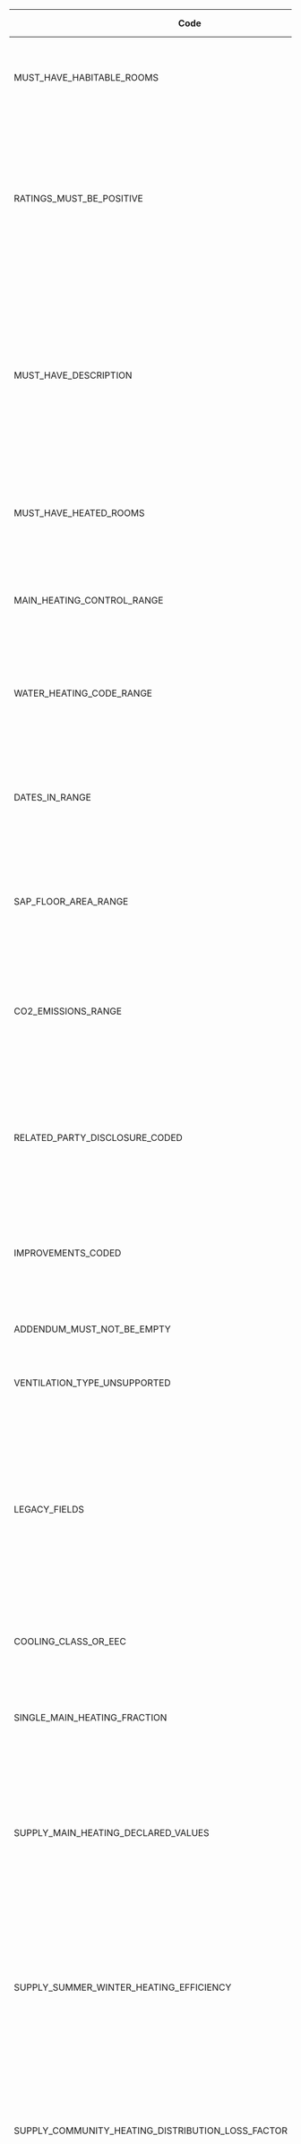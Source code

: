 |Code                                                             |Message                                                                                                                                                                                                                                                                                 |EW |NI |Schema fix?|Implemented?|
|-----------------------------------------------------------------|----------------------------------------------------------------------------------------------------------------------------------------------------------------------------------------------------------------------------------------------------------------------------------------|---|---|-----------|------------|
|MUST_HAVE_HABITABLE_ROOMS                                        |"Habitable-Room-Count" must be an integer and must be greater than or equal to 1                                                                                                                                                                                                        |yes|yes|           |yes          |
|RATINGS_MUST_BE_POSITIVE                                         |"Energy-Rating-Current", "Energy-Rating-Potential", "Environmental-Impact-Current" and "Environmental-Impact-Potential" must be greater than 0                                                                                                                                          |yes|yes|           |yes          |
|MUST_HAVE_DESCRIPTION                                            |"Description" for parent node "Wall", "Walls", "Roof", "Floor", "Window", "Windows", "Main-Heating", "Main-Heating-Controls", "Hot-Water", "Lighting" and "Secondary-Heating" must not be equal to the parent node name, ignoring case                                                  |yes|yes|           |yes          |
|MUST_HAVE_HEATED_ROOMS                                           |"Heated-Room-Count" must be an integer and must be greater than or equal to 0                                                                                                                                                                                                           |yes|yes|           |no          |
|MAIN_HEATING_CONTROL_RANGE                                       |"Main-Heating-Control" must be an integer and must be greater than or equal to 2000 and less than 3000                                                                                                                                                                                  |yes|yes|           |no          |
|WATER_HEATING_CODE_RANGE                                         |"Water-Heating-Code" must be an integer and must be greater than or equal to 900 and less than 1000                                                                                                                                                                                     |yes|yes|           |no          |
|DATES_IN_RANGE                                                   |"Inspection-Date", "Registration-Date" and "Completion-Date" must not be in the future and must not be more than 18 months ago                                                                                                                                                          |yes|yes|           |no          |
|SAP_FLOOR_AREA_RANGE                                             |"Total-Floor-Area" within "SAP-Floor-Dimension" must be greater than 0 and less than or equal to 3000                                                                                                                                                                                   |yes|yes|           |yes         |
|CO2_EMISSIONS_RANGE                                              |"CO2-Emissions-Current" and "CO2-Emissions-Potential" must be greater than or equal to -100 and less than or equal to 300                                                                                                                                                               |yes|yes|           |no          |
|RELATED_PARTY_DISCLOSURE_CODED                                   |"Related-Party-Disclosure" must contain "Related-Party-Disclosure-Number" and must not contain "Related-Party-Disclosure-Text"                                                                                                                                                          |yes|yes|yes        |no          |
|IMPROVEMENTS_CODED                                               |"Improvement-Details" must contain "Improvement-Number" and must not contain "Improvement-Texts"                                                                                                                                                                                        |yes|yes|yes        |no          |
|ADDENDUM_MUST_NOT_BE_EMPTY                                       |If "Addendum" is supplied then it must not be empty                                                                                                                                                                                                                                     |yes|yes|           |no          |
|VENTILATION_TYPE_UNSUPPORTED                                     |"Ventilation-Type" must be an integer and must not be equal to 9                                                                                                                                                                                                                        |yes|yes|yes        |no          |
|LEGACY_FIELDS                                                    |"Fans-Vents-Count", "Has-Special-Feature", "Special-Feature-Description", "Energy-Saved-Or-Generated", "Saved-Or-Generated-Fuel", "Energy-Used" and "Energy-Used-Fuel" must not be supplied                                                                                             |yes|yes|yes        |no          |
|COOLING_CLASS_OR_EEC                                             |At most one of "Cooling-System-Class" and "Cooling-System-EEC" may be supplied                                                                                                                                                                                                          |yes|yes|           |no          |
|SINGLE_MAIN_HEATING_FRACTION                                     |If there is only one "Main-Heating" node then "Main-Heating-Fraction" must equal 1                                                                                                                                                                                                      |yes|yes|           |no          |
|SUPPLY_MAIN_HEATING_DECLARED_VALUES                              |If "Main-Heating-Data-Source" is equal to 2 and "Efficiency-Type" is not equal to 4 then "Efficiency" within "Main-Heating-Declared-Values" must be supplied                                                                                                                            |yes|yes|           |no          |
|SUPPLY_SUMMER_WINTER_HEATING_EFFICIENCY                          |If "Main-Heating-Data-Source" is equal to 2 and "Efficiency-Type" is equal to 4 then "Main-Heating-Efficiency-Winter" and "Main-Heating-Efficiency-Summer" must be supplied                                                                                                             |yes|yes|           |no          |
|SUPPLY_COMMUNITY_HEATING_DISTRIBUTION_LOSS_FACTOR                |If "Community-Heating-Distribution-Type" is equal to 5 then "Community-Heating-Distribution-Loss-Factor" must be supplied                                                                                                                                                               |yes|yes|           |no          |
|SUPPLY_ONE_AIR_CHANGE_RATE                                       |"Air-Change-Rates" must not be supplied in more than one "SAP-Special-Feature"                                                                                                                                                                                                          |yes|yes|           |no          |
|SUPPLY_AIR_CHANGE_RATE_MONTHS_SEQUENTIALLY                       |"Air-Change-Rate-Month" in "Air-Change-Rate" must be supplied in sequential order                                                                                                                                                                                                       |yes|yes|           |no          |
|MAIN_HEATING_SYSTEMS_INTERACTION_REQUIRES_TWO_HEATING_SYSTEMS    |If there is only one "Main-Heating" node then "Main-Heating-Systems-Interaction" must not be supplied                                                                                                                                                                                   |yes|yes|           |no          |
|UNSUPPORTED_FUEL_TYPE                                            |"Main-Fuel-Type", "Secondary-Fuel-Type" and "Water-Heating-Fuel" must not be equal to 1, 2, 4, 10, 11, 12, 13 or 14                                                                                                                                                                     |yes|yes|yes        |no          |
|UNSUPPORTED_LEVEL                                                |"Level" must not be equal to 99                                                                                                                                                                                                                                                         |yes|yes|yes        |no          |
|ROOM_TOO_HIGH                                                    |"Room-Height" within "SAP-Floor-Dimension" must be less than or equal to 10                                                                                                                                                                                                             |yes|yes|           |no          |
|MUST_HAVE_STOREYS                                                |"Storey-Count" must be greater than 0                                                                                                                                                                                                                                                   |yes|yes|           |no          |
|DETACHED_HOUSE_HEAT_LOSS                                         |If "Built-Form" is equal to 1 then the sum of "Heat-Loss-Perimeter" values must be greater than or equal to 5                                                                                                                                                                           |yes|yes|           |no          |
|SUPPLY_HEAT_EMITTER_OR_HEATING_FRACTION                          |If either "Main-Heating-Category" is equal to 3, 4 or 8, or "Main-Heating-Category" is equal to 2 and "Main-Fuel-Type" is equal to 3, 17, 18, 19, 26, 27, 28, 29, 34, 35, 36 or 37, then either "Heat-Emitter-Type" must not be equal to 0 or "Main-Heating-Fraction" must be equal to 0|yes|yes|           |no          |
|UNSUPPORTED_SPACE_HEATING                                        |"Space-Heating-With-Loft-Insulation", "Space-Heating-With-Cavity-Insulation" and "Space-Heating-With-Loft-And-Cavity-Insulation" must not be supplied                                                                                                                                   |yes|yes|yes        |no          |
|UNSUPPORTED_IMPROVEMENT_CATEGORY                                 |If "SAP-Version" is not equal to 9.80, 9.81, 9.82, 9.83 or 9.90 then "Improvement-Category" must not be equal to 1, 2, 3 or 4                                                                                                                                                           |yes|yes|yes        |no          |
|UNSUPPORTED_SAP_TRANSACTION_TYPE                                 |SAP "Transaction-Type" must not be equal to 3, 4, 7, 9 or 10                                                                                                                                                                                                                            |yes|yes|yes        |no          |
|UNSUPPORTED_RDSAP_TRANSACTION_TYPE                               |RdSAP "Transaction-Type" must not be equal to 3, 4 or 7                                                                                                                                                                                                                                 |yes|yes|yes        |no          |
|SUPPLY_WALL_THICKNESS                                            |If "Wall-Thickness-Measured" is equal to 'Y' or 'y' then "Wall-Thickness" must be supplied                                                                                                                                                                                              |yes|yes|           |no          |
|SUPPLY_ALTERNATIVE_WALL_THICKNESS                                |If "Wall-Thickness-Measured" within "SAP-Alternative-Wall" is equal to 'Y' or 'y' then "Wall-Thickness" must be supplied                                                                                                                                                                |yes|yes|           |no          |
|SUPPLY_MULTIPLE_BUILDING_PARTS                                   |If "Roof-Room-Connected" is equal to 'Y' or 'y' then more than one "SAP-Building-Part" must be supplied                                                                                                                                                                                 |yes|yes|           |no          |
|INVALID_VALUES_FOR_EXTENSIONS                                    |If "Extensions-Count" is equal to 0 then "Roof-Construction" must not equal 7 and "Floor-Heat-Loss" must not equal 8                                                                                                                                                                    |yes|yes|           |no          |
|SUPPLY_GROUND_FLOOR_CONSTRUCTION_INSULATION                      |If "Floor" is equal to 0 and "Floor-Heat-Loss" is equal to 1, 2 or 7 then "Floor-Construction" and "Floor-Insulation" must be supplied                                                                                                                                                  |yes|yes|           |no          |
|INVALID_CONSTRUCTION_FOR_ROOM_IN_ROOF                            |If "SAP-Room-In-Roof" is supplied then "Roof-Construction" must not be equal to 3                                                                                                                                                                                                       |yes|yes|           |no          |
|ROOF_CONSTRUCTION_MUST_BE_FLAT                                   |If "Roof-Insulation-Location" is equal to 6 then "Roof-Construction" must be equal to 1                                                                                                                                                                                                 |yes|yes|           |no          |
|MAIN_HEATING_INVALID_FOR_NO_HEATED_ROOMS                         |If "Heated-Room-Count" is equal to 0 then "SAP-Main-Heating-Code" must be supplied and must be equal to 699 within a "Main-Heating" node where "Main-Heating-Number" is equal to 1                                                                                                      |yes|yes|           |no          |
|TOO_MANY_HEATED_ROOMS                                            |"Heated-Room-Count" must not be greater than "Habitable-Room-Count"                                                                                                                                                                                                                     |yes|yes|           |no          |
|FLAT_LOCATION_MUST_MATCH_LEVEL                                   |If "Flat-Location" is equal to -1 then "Level" must be equal to 0 and vice versa                                                                                                                                                                                                        |yes|yes|           |no          |
|HEAT_LOSS_PERIMITER_TOO_LOW                                      |"Heat-Loss-Perimeter" must be greater than 0                                                                                                                                                                                                                                            |yes|yes|           |no          |
|FLOOR_MUST_BE_ZERO_FOR_BUILDING_PART                             |All "SAP-Building-Part" nodes must have a "SAP-Floor-Dimension" node where "Floor" is equal to 0                                                                                                                                                                                        |yes|yes|           |no          |
|ONLY_CAVITY_WALLS_SUPPORT_CAVITY_INSULATION                      |If "Wall-Insulation-Type" is equal to 2 then "Wall-Construction" must be equal to 4                                                                                                                                                                                                     |yes|yes|           |no          |
|SUPPLY_UNHEATED_CORRIDOR_LENGTH                                  |If "Heat-Loss-Corridor" is equal to 2 then "Unheated-Corridor-Length" must be supplied and must be greater than 0                                                                                                                                                                       |yes|yes|           |no          |
|WALL_AREA_MUST_BE_POSITIVE                                       |"Wall-Area" must be greater than 0                                                                                                                                                                                                                                                      |yes|yes|           |no          |
|ROOF_INSULATION_INVALID_FOR_FLAT_ROOF                            |If "Roof-Construction" is equal to 1 then "Roof-Insulation-Location" must be equal to 4 or 6                                                                                                                                                                                            |yes|yes|           |no          |
|GROUND_FLOOR_HEAT_LOSS_ON_UPPER_FLOOR                            |If "Level" is greater than 1 and "Building-Part-Number" is equal to 1 then "Floor-Heat-Loss" must not be equal to 7                                                                                                                                                                     |yes|yes|           |yes          |
|CORRIDOR_MUST_BE_UNHEATED_FOR_SHELTERED_WALL                     |If "Sheltered-Wall" is equal to 'Y' or 'y' then "Heat-Loss-Corridor" must be equal to 2                                                                                                                                                                                                 |yes|yes|           |no          |
|ROOM_IN_ROOF_FLOOR_AREA_MUST_BE_POSITIVE                         |"Floor-Area" within "SAP-Room-In-Roof" must be greater than 0                                                                                                                                                                                                                           |yes|yes|           |no          |
|WALL_U_VALUE_TOO_HIGH                                            |"Wall-U-Value" must be less than or equal to 2.5                                                                                                                                                                                                                                        |yes|yes|           |no          |
|SUPPLY_FLAT_ROOF_DATA                                            |If "Roof-Construction" is equal to 1 and "Roof-Insulation-Location" is equal to 6 then either "Flat-Roof-Insulation-Thickness" or "Roof-U-Value" must be supplied                                                                                                                       |yes|yes|           |no          |
|HORIZONTAL_WINDOW_MUST_BE_ROOF_WINDOW                            |If "Orientation" within "SAP-Window" is equal to 9 then "Window-Type" must be equal to 2                                                                                                                                                                                                |yes|yes|           |no          |
|INVALID_DOOR_COUNT                                               |"Door-Count" and "Insulated-Door-Count" must be less than or equal to 20, and "Insulated-Door-Count" must be less than or equal to "Door-Count"                                                                                                                                         |yes|yes|           |no          |
|SUPPLY_DOOR_U_VALUE                                              |If "Insulated-Door-Count" is greater than 0 then "Insulated-Door-U-Value" must be supplied and must be greater than 0                                                                                                                                                                   |yes|yes|           |no          |
|GLAZED_AREA_REQUIRES_WINDOWS                                     |If "Glazed-Area" is equal to 4 or 5 then at least one "SAP-Window" must be supplied                                                                                                                                                                                                     |yes|yes|           |no          |
|INVALID_SECONDARY_HEATING_TYPE                                   |"Secondary-Heating-Type" must not be equal to 692 or 693                                                                                                                                                                                                                                |yes|yes|           |no          |
|INVALID_HEATING_FOR_SINGLE_METER                                 |If "Meter-Type" is equal to 2 then "SAP-Main-Heating-Code" must not be equal to 401, 402, 404, 408, 409, 421 or 422                                                                                                                                                                     |yes|yes|           |no          |
|UNHEATED_ROOMS_MUST_HAVE_HEATING                                 |If "Main-Heating-Category" is equal to 1 within a "Main-Heating" node where "Main-Heating-Number" is equal to 1 then "Heated-Room-Count" must not be greater than 0                                                                                                                     |yes|yes|           |no          |
|SECOND_HEATING_SYSTEM_UNSUPPORTED                                |If "Main-Heating-Category" is equal to 1 within a "Main-Heating" node where "Main-Heating-Number" is equal to 1 then no "Main-Heating-Number" may be equal to 2                                                                                                                         |yes|yes|           |no          |
|INVALID_METER_TYPE_FOR_HEATING_CODE_192                          |If "SAP-Main-Heating-Code" is equal to 192 then "Meter-Type" must be equal to 1, 3 or 5                                                                                                                                                                                                 |yes|yes|           |no          |
|TOTAL_STORE_VOLUME_TOO_LOW                                       |If "Combined-Cylinder" is equal to 'Y' or 'y' and "Dedicated-Solar-Volume" is greater than 0 then "Total-Store-Volume" must be greater than "Dedicated-Solar-Volume"                                                                                                                    |yes|yes|           |no          |
|SUPPLY_BOILER_FLUE_TYPE                                          |If "Main-Heating-Category" is equal to 2 and "Main-Fuel-Type" is equal to 17, 18, 26, 27, 28, 34, 35, 36, 37 or 51 then "Boiler-Flue-Type" must be supplied                                                                                                                             |yes|yes|           |no          |
|INVALID_HEATING_CODE_FOR_NO_FUEL_TYPE                            |If "Main-Fuel-Type" is equal to 0 then "SAP-Main-Heating-Code" must be equal to 310 or 699                                                                                                                                                                                              |yes|yes|           |no          |
|INVALID_WATER_HEATING_CODE_FOR_NO_FUEL_TYPE                      |If "Water-Heating-Fuel" is equal to 0 then "Water-Heating-Code" must be equal to 953 or 999                                                                                                                                                                                             |yes|yes|           |no          |
|SUPPLY_SECONDARY_FUEL_TYPE                                       |If "Secondary-Heating-Type" is supplied then "Secondary-Fuel-Type" must be supplied                                                                                                                                                                                                     |yes|yes|           |no          |
|SUPPLY_IMMERSION_HEATER_TYPE                                     |If "Water-Heating-Code" is equal to 903 then "Immersion-Heater-Type" must not be equal to 'NA'                                                                                                                                                                                          |yes|yes|           |no          |
|INVALID_PITCH_FOR_ND_ORIENTATION                                 |If "Orientation" within "PV-Array" is equal to 'ND' then "Pitch" must be equal to 1                                                                                                                                                                                                     |yes|yes|           |no          |
|TOO_MANY_BATH_OR_SHOWER_ROOMS                                    | "Rooms-With-Mixer-Shower-No-Bath" plus "Rooms-With-Bath-And-Mixer-Shower" must not be greater than "Rooms-With-Bath-And-Or-Shower"                                                                                                                                                     |yes|yes|           |no          |
|MUST_SUPPLY_RATINGS_AND_COST                                     |"Energy-Rating-Average", "Lighting-Cost-Current", "Lighting-Cost-Potential", "Heating-Cost-Current", "Heating-Cost-Potential", "Hot-Water-Cost-Current" and "Hot-Water-Cost-Potential" must be greater than 0                                                                           |yes|yes|           |no          |
|DO_NOT_USE_NR_VALUE                                              |"Built-Form", "Floor", "Construction-Age-Band", "Improvement-Type", "Green-Deal-Category", "Previous-EPC-Checked" and "Previous-EPC-Exists" must not be equal to 'NR'                                                                                                                   |yes|yes|           |no          |
|ROOF_CONSTRUCTION_MUST_BE_PITCHED                                |If "Roof-Insulation-Location" is equal to 5 then "Roof-Construction" must be equal to 4, 5 or 6                                                                                                                                                                                         |yes|yes|           |no          |
|INVALID_ROOM_IN_ROOF_INSULATION                                  |"Insulation" within "SAP-Room-In-Roof" must not be equal to 1                                                                                                                                                                                                                           |yes|yes|yes        |no          |
|SUPPLY_FLOOR_U_VALUE_OR_INSULATION_THICKNESS                     |"Floor-U-Value" and "Floor-Insulation-Thickness" must not both be supplied                                                                                                                                                                                                              |yes|yes|           |no          |
|SUPPLY_ROOF_U_VALUE_OR_INSULATION_THICKNESS                      |Only one of "Roof-Insulation-Thickness", "Rafter-Insulation-Thickness", "Flat-Roof-Insulation-Thickness", "Sloping-Ceiling-Insulation-Thickness" or "Roof-U-Value" may be supplied                                                                                                      |yes|yes|           |no          |
|SUPPLY_WALL_U_VALUE_OR_INSULATION_THICKNESS                      |Only one of "Wall-U-Value" or "Wall-Insulation-Thickness" may be supplied                                                                                                                                                                                                               |yes|yes|           |no          |
|SUPPLY_ROOF_INSULATION_THICKNESS_OR_ROOM_IN_ROOF                 |Only one of "Roof-Insulation-Thickness" or "Room-In-Roof-Details" may be supplied                                                                                                                                                                                                       |yes|yes|           |no          |
|SUPPLY_ALTERNATIVE_WALL_U_VALUE_OR_INSULATION_THICKNESS          |Only one of "Wall-U-Value" or "Wall-Insulation-Thickness" within "SAP-Alternative-Wall" may be supplied                                                                                                                                                                                 |yes|yes|           |no          |
|SUPPLY_HEATING_INDEX_NUMBER_OR_CODE                              |Exactly one of "Main-Heating-Index-Number" or "SAP-Main-Heating-Code" must be supplied                                                                                                                                                                                                  |yes|yes|           |no          |
|INVALID_MAIN_HEATING_INDEX_NUMBER                                |"Main-Heating-Index-Number" must be a number greater than 0                                                                                                                                                                                                                             |yes|yes|           |no          |
|INVALID_FGHRS_INDEX_NUMBER                                       |"FGHRS-Index-Number" must be greater than 0                                                                                                                                                                                                                                             |yes|yes|           |no          |
|MUST_HAVE_FIXED_LIGHTING_OUTLETS                                 |"Fixed-Lighting-Outlets-Count" must be greater than 0                                                                                                                                                                                                                                   |yes|yes|           |no          |
|INVALID_ADDENDUM_NUMBER                                          |"Addendum-Number" must not be equal to 2, 3, 7 or 13                                                                                                                                                                                                                                    |yes|yes|yes        |no          |
|ROOM_TOO_LOW                                                     |"Room-Height" must be greater than 0                                                                                                                                                                                                                                                    |yes|yes|           |no          |
|INVALID_METER_TYPE_FOR_HEATING_CODE_193                          |If "SAP-Main-Heating-Code" is equal to 193 or 195 then "Meter-Type" must be equal to 1, 3 or 4                                                                                                                                                                                          |yes|yes|           |no          |
|INVALID_ROOF_CONSTRUCTION_FOR_SLOPING_CEILING_INSULATION         |If "Roof-Insulation-Location" is equal to 7 then "Roof-Construction" must be equal to 8                                                                                                                                                                                                 |yes|yes|           |no          |
|INVALID_INSULATION_LOCATION_FOR_SLOPING_CEILING_ROOF_CONSTRUCTION|If "Roof-Construction" is equal to 8 then "Roof-Insulation-Location" must be equal to 4 or 7                                                                                                                                                                                            |yes|yes|           |no          |
|CO2_EMISSIONS_PER_FLOOR_AREA_RANGE                               |"CO2-Emissions-Current-Per-Floor-Area" must be greater than or equal to -100 and less than or equal to 450                                                                                                                                                                              |yes|yes|           |no          |
|DATES_BEFORE_CERTIFICATION_DATE                                  |"Inspection-Date", "Registration-Date" and "Completion-Date" must not be before "Certification-Date"                                                                                                                                                                                    |no |yes|           |            |
|CERTIFICATION_DATE_MUST_NOT_BE_IN_FUTURE                         |"Certification-Date" must not be in the future                                                                                                                                                                                                                                          |no |yes|           |            |
|SUPPLY_INSULATION_OR_U_VALUE_FOR_CAVITY_WALL                     |If "Wall-Construction" is equal to 4 and "Wall-Insulation-Type" is equal to 1 or 3 then either "Wall-Insulation-Thickness" or "Wall-U-Value" must be supplied                                                                                                                           |no |yes|           |            |
|MUST_HAVE_WWHRS                                                  |If "WWHRS-Index-Number1" or "WWHRS-Index-Number2" is supplied then "Has-WWHRS" must be supplied and must be equal to 'true'                                                                                                                                                             |no |yes|           |            |
|SUPPLY_CHARGING_LINKED_TO_HEAT_USE                               |If "Community-Heating-Distribution-Type" is equal to 5 or 6 then "Charging-Linked-To-Heat-Use" must not be supplied                                                                                                                                                                     |no |yes|           |            |
|NO_PREVIOUS_EPC                                                  |If "Previous-EPC-Exists" is not equal to 'Y' then "Previous-EPC-Reason-Code" must not be supplied                                                                                                                                                                                       |yes|yes|           |            |

